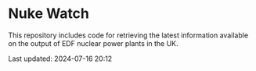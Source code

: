 # Nuke Watch

This repository includes code for retrieving the latest information available on the output of EDF nuclear power plants in the UK.

Last updated: 2024-07-16 20:12
